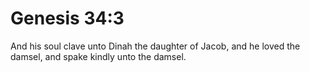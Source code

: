 # Genesis 34:3

And his soul clave unto Dinah the daughter of Jacob, and he loved the damsel, and spake kindly unto the damsel.